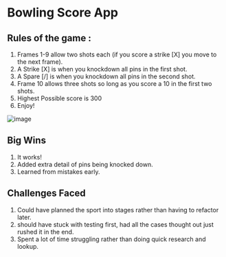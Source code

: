 # Bowling Score App #

## Rules of the game :
1. Frames 1-9 allow two shots each (if you score a strike [X] you move to the next frame).
2. A Strike [X] is when you knockdown all pins in the first shot.
3. A Spare [/] is when you knockdown all pins in the second shot.
4. Frame 10 allows three shots so long as you score a 10 in the first two shots.
5. Highest Possible score is 300
6. Enjoy!

![image](https://user-images.githubusercontent.com/65040302/122174127-5042a480-ce37-11eb-8af7-acdbbbfea2e2.png)


## Big Wins
1. It works!
2. Added extra detail of pins being knocked down.
3. Learned from mistakes early.

## Challenges Faced
1. Could have planned the sport into stages rather than having to refactor later.
2. should have stuck with testing first, had all the cases thought out just rushed it in the end.
3. Spent a lot of time struggling rather than doing quick research and lookup.
